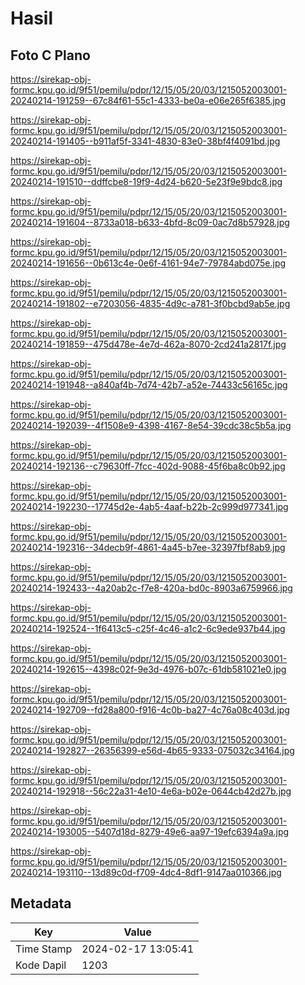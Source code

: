 # Hasil

## Foto C Plano

https://sirekap-obj-formc.kpu.go.id/9f51/pemilu/pdpr/12/15/05/20/03/1215052003001-20240214-191259--67c84f61-55c1-4333-be0a-e06e265f6385.jpg

https://sirekap-obj-formc.kpu.go.id/9f51/pemilu/pdpr/12/15/05/20/03/1215052003001-20240214-191405--b911af5f-3341-4830-83e0-38bf4f4091bd.jpg

https://sirekap-obj-formc.kpu.go.id/9f51/pemilu/pdpr/12/15/05/20/03/1215052003001-20240214-191510--ddffcbe8-19f9-4d24-b620-5e23f9e9bdc8.jpg

https://sirekap-obj-formc.kpu.go.id/9f51/pemilu/pdpr/12/15/05/20/03/1215052003001-20240214-191604--8733a018-b633-4bfd-8c09-0ac7d8b57928.jpg

https://sirekap-obj-formc.kpu.go.id/9f51/pemilu/pdpr/12/15/05/20/03/1215052003001-20240214-191656--0b613c4e-0e6f-4161-94e7-79784abd075e.jpg

https://sirekap-obj-formc.kpu.go.id/9f51/pemilu/pdpr/12/15/05/20/03/1215052003001-20240214-191802--e7203056-4835-4d9c-a781-3f0bcbd9ab5e.jpg

https://sirekap-obj-formc.kpu.go.id/9f51/pemilu/pdpr/12/15/05/20/03/1215052003001-20240214-191859--475d478e-4e7d-462a-8070-2cd241a2817f.jpg

https://sirekap-obj-formc.kpu.go.id/9f51/pemilu/pdpr/12/15/05/20/03/1215052003001-20240214-191948--a840af4b-7d74-42b7-a52e-74433c56165c.jpg

https://sirekap-obj-formc.kpu.go.id/9f51/pemilu/pdpr/12/15/05/20/03/1215052003001-20240214-192039--4f1508e9-4398-4167-8e54-39cdc38c5b5a.jpg

https://sirekap-obj-formc.kpu.go.id/9f51/pemilu/pdpr/12/15/05/20/03/1215052003001-20240214-192136--c79630ff-7fcc-402d-9088-45f6ba8c0b92.jpg

https://sirekap-obj-formc.kpu.go.id/9f51/pemilu/pdpr/12/15/05/20/03/1215052003001-20240214-192230--17745d2e-4ab5-4aaf-b22b-2c999d977341.jpg

https://sirekap-obj-formc.kpu.go.id/9f51/pemilu/pdpr/12/15/05/20/03/1215052003001-20240214-192316--34decb9f-4861-4a45-b7ee-32397fbf8ab9.jpg

https://sirekap-obj-formc.kpu.go.id/9f51/pemilu/pdpr/12/15/05/20/03/1215052003001-20240214-192433--4a20ab2c-f7e8-420a-bd0c-8903a6759966.jpg

https://sirekap-obj-formc.kpu.go.id/9f51/pemilu/pdpr/12/15/05/20/03/1215052003001-20240214-192524--1f6413c5-c25f-4c46-a1c2-6c9ede937b44.jpg

https://sirekap-obj-formc.kpu.go.id/9f51/pemilu/pdpr/12/15/05/20/03/1215052003001-20240214-192615--4398c02f-9e3d-4976-b07c-61db581021e0.jpg

https://sirekap-obj-formc.kpu.go.id/9f51/pemilu/pdpr/12/15/05/20/03/1215052003001-20240214-192709--fd28a800-f916-4c0b-ba27-4c76a08c403d.jpg

https://sirekap-obj-formc.kpu.go.id/9f51/pemilu/pdpr/12/15/05/20/03/1215052003001-20240214-192827--26356399-e56d-4b65-9333-075032c34164.jpg

https://sirekap-obj-formc.kpu.go.id/9f51/pemilu/pdpr/12/15/05/20/03/1215052003001-20240214-192918--56c22a31-4e10-4e6a-b02e-0644cb42d27b.jpg

https://sirekap-obj-formc.kpu.go.id/9f51/pemilu/pdpr/12/15/05/20/03/1215052003001-20240214-193005--5407d18d-8279-49e6-aa97-19efc6394a9a.jpg

https://sirekap-obj-formc.kpu.go.id/9f51/pemilu/pdpr/12/15/05/20/03/1215052003001-20240214-193110--13d89c0d-f709-4dc4-8df1-9147aa010366.jpg


## Metadata

| Key        | Value               |
| ---------- | ------------------- |
| Time Stamp | 2024-02-17 13:05:41 |
| Kode Dapil | 1203                |



